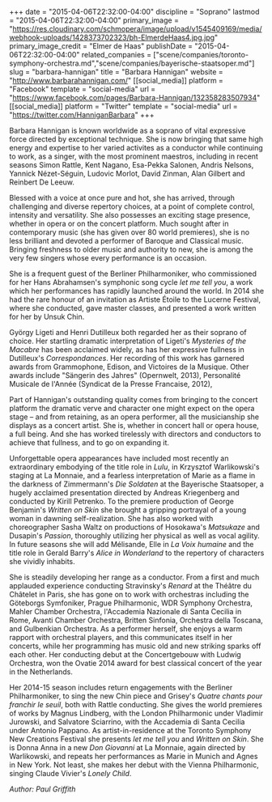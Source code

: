 +++
date = "2015-04-06T22:32:00-04:00"
discipline = "Soprano"
lastmod = "2015-04-06T22:32:00-04:00"
primary_image = "https://res.cloudinary.com/schmopera/image/upload/v1545409169/media/webhook-uploads/1428373702323/bh-ElmerdeHaas4.jpg.jpg"
primary_image_credit = "Elmer de Haas"
publishDate = "2015-04-06T22:32:00-04:00"
related_companies = ["scene/companies/toronto-symphony-orchestra.md","scene/companies/bayerische-staatsoper.md"]
slug = "barbara-hannigan"
title = "Barbara Hannigan"
website = "http://www.barbarahannigan.com/"
[[social_media]]
platform = "Facebook"
template = "social-media"
url = "https://www.facebook.com/pages/Barbara-Hannigan/132358283507934"
[[social_media]]
platform = "Twitter"
template = "social-media"
url = "https://twitter.com/HanniganBarbara"
+++

<p>
	Barbara Hannigan is known worldwide as a soprano of vital expressive force directed by exceptional technique. She is now bringing that same high energy and expertise to her varied activites as a conductor while continuing to work, as a singer, with the most prominent maestros, including in recent seasons Simon Rattle, Kent Nagano, Esa-Pekka Salonen, Andris Nelsons, Yannick Nézet-Séguin, Ludovic Morlot, David Zinman, Alan Gilbert and Reinbert De Leeuw.
</p>
<p>
	Blessed with a voice at once pure and hot, she has arrived, through challenging and diverse repertory choices, at a point of complete control, intensity and versatility. She also possesses an exciting stage presence, whether in opera or on the concert platform. Much sought after in contemporary music (she has given over 80 world premieres), she is no less brilliant and devoted a performer of Baroque and Classical music. Bringing freshness to older music and authority to new, she is among the very few singers whose every performance is an occasion.
</p>
<p>
	She is a frequent guest of the Berliner Philharmoniker, who commissioned for her Hans Abrahamsen's symphonic song cycle <em>let me tell you</em>, a work which her performances has rapidly launched around the world. In 2014 she had the rare honour of an invitation as Artiste Étoile to the Lucerne Festival, where she conducted, gave master classes, and presented a work written for her by Unsuk Chin.
</p>
<p>
	György Ligeti and Henri Dutilleux both regarded her as their soprano of choice. Her startling dramatic interpretation of Ligeti's <em>Mysteries of the Macabre</em> has been acclaimed widely, as has her expressive fullness in Dutilleux's <em>Correspondances</em>. Her recording of this work has garnered awards from Grammophone, Edison, and Victoires de la Musique. Other awards include "Sängerin des Jahres" (Opernwelt, 2013), Personalité Musicale de l'Année (Syndicat de la Presse Francaise, 2012),
</p>
<p>
	Part of Hannigan's outstanding quality comes from bringing to the concert platform the dramatic verve and character one might expect on the opera stage – and from retaining, as an opera performer, all the musicianship she displays as a concert artist. She is, whether in concert hall or opera house, a full being. And she has worked tirelessly with directors and conductors to achieve that fullness, and to go on expanding it.
</p>
<p>
	Unforgettable opera appearances have included most recently an extraordinary embodying of the title role in <em>Lulu</em>, in Krzysztof Warlikowski's staging at La Monnaie, and a fearless interpretation of Marie as a flame in the darkness of Zimmermann's <em>Die Soldaten</em> at the Bayerische Staatsoper, a hugely acclaimed presentation directed by Andreas Kriegenberg and conducted by Kirill Petrenko. To the premiere production of George Benjamin's <em>Written on Skin</em> she brought a gripping portrayal of a young woman in dawning self-realization. She has also worked with choreographer Sasha Waltz on productions of Hosokawa's <em>Matsukaze</em> and Dusapin's <em>Passion</em>, thoroughly utilizing her physical as well as vocal agility. In future seasons she will add Mélisande, Elle in <em>La Voix humaine</em> and the title role in Gerald Barry's <em>Alice in Wonderland </em>to the repertory of characters she vividly inhabits.
</p>
<p>
	She is steadily developing her range as a conductor. From a first and much applauded experience conducting Stravinsky's <em>Renard</em> at the Théâtre du Châtelet in Paris, she has gone on to work with orchestras including the Göteborgs Symfoniker, Prague Philharmonic, WDR Symphony Orchestra, Mahler Chamber Orchestra, l'Accademia Nazionale di Santa Cecilia in Rome, Avanti Chamber Orchestra, Britten Sinfonia, Orchestra della Toscana, and Gulbenkian Orchestra. As a performer herself, she enjoys a warm rapport with orchestral players, and this communicates itself in her concerts, while her programming has music old and new striking sparks off each other. Her conducting debut at the Concertgebouw with Ludwig Orchestra, won the Ovatie 2014 award for best classical concert of the year in the Netherlands.
</p>
<p>
	Her 2014-15 season includes return engagements with the Berliner Philharmoniker, to sing the new Chin piece and Grisey's <em>Quatre chants pour franchir le seuil</em>, both with Rattle conducting. She gives the world premieres of works by Magnus Lindberg, with the London Philharmonic under Vladimir Jurowski, and Salvatore Sciarrino, with the Accademia di Santa Cecilia under Antonio Pappano. As artist-in-residence at the Toronto Symphony New Creations Festival she presents <em>let me tell you</em> and <em>Written on Skin</em>. She is Donna Anna in a new <em>Don Giovanni</em> at La Monnaie, again directed by Warlikowski, and repeats her performances as Marie in Munich and Agnes in New York. Not least, she makes her debut with the Vienna Philharmonic, singing Claude Vivier's <em>Lonely Child</em>.
</p>
<p>
	<em>Author: Paul Griffith</em>
</p>
